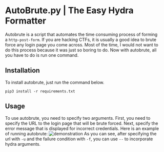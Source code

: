 # AutoBrute.py | The Easy Hydra Formatter

Autobrute is a script that automates the time consuming process of forming a `http-post-form`. If you are hacking CTFs, it is usually a good idea to brute force any login page you come across. Most of the time, I would not want to do this process because it was just so boring to do. Now with autobrute, all you have to do is run one command.

## Installation
To install autobrute, just run the command below.
```
pip3 install -r requirements.txt
```

## Usage
To use autobrute, you need to specify two arguments. First, you need to specify the URL to the login page that will be brute forced. Next, specify the error message that is displayed for incorrect credentials. Here is an example of running autobrute:
![demonstration](img/demonstration)
As you can see, after specifying the url with `-u` and the failure condition with `-f`, you can use `--` to incorporate hydra arguments. 
